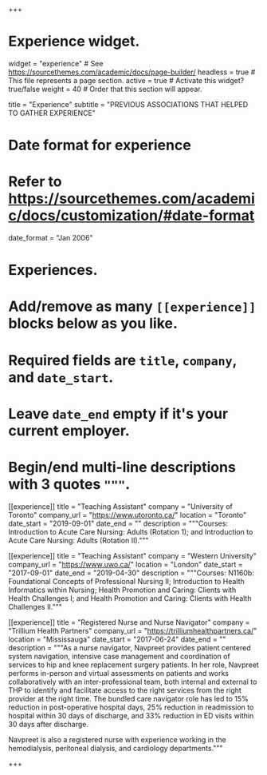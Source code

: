 +++
# Experience widget.
widget = "experience"  # See https://sourcethemes.com/academic/docs/page-builder/
headless = true  # This file represents a page section.
active = true  # Activate this widget? true/false
weight = 40  # Order that this section will appear.

title = "Experience"
subtitle = "PREVIOUS ASSOCIATIONS THAT HELPED TO GATHER EXPERIENCE"

# Date format for experience
#   Refer to https://sourcethemes.com/academic/docs/customization/#date-format
date_format = "Jan 2006"

# Experiences.
#   Add/remove as many `[[experience]]` blocks below as you like.
#   Required fields are `title`, `company`, and `date_start`.
#   Leave `date_end` empty if it's your current employer.
#   Begin/end multi-line descriptions with 3 quotes `"""`.
[[experience]]
  title = "Teaching Assistant"
  company = "University of Toronto"
  company_url = "https://www.utoronto.ca/"
  location = "Toronto"
  date_start = "2019-09-01"
  date_end = ""
  description = """Courses: Introduction to Acute Care Nursing: Adults (Rotation   1); and Introduction to Acute Care Nursing: Adults (Rotation II)."""
  
[[experience]]
  title = "Teaching Assistant"
  company = "Western University"
  company_url = "https://www.uwo.ca/"
  location = "London"
  date_start = "2017-09-01"
  date_end = "2019-04-30"
  description = """Courses: N1160b: Foundational Concepts of Professional   Nursing II; Introduction to Health Informatics within Nursing; Health Promotion and Caring: Clients with Health Challenges I; and Health Promotion and Caring: Clients with Health Challenges II."""

[[experience]]
  title = "Registered Nurse and Nurse Navigator"
  company = "Trillium Health Partners"
  company_url = "https://trilliumhealthpartners.ca/"
  location = "Mississauga"
  date_start = "2017-06-24"
  date_end = ""
  description = """As a nurse navigator, Navpreet provides patient centered system navigation, intensive case management and coordination of services to hip and knee replacement surgery patients. In her role, Navpreet	performs in-person and virtual assessments on patients and works collaboratively with an inter-professional team, both internal and external to THP to identify and facilitate access to the right services from the right provider at the right time.
The bundled care navigator role has led to 15% reduction in post-operative hospital days, 25% reduction in readmission to hospital within 30 days of discharge, and 33% reduction in ED visits within 30 days after discharge. 

Navpreet is also a registered nurse with experience working in the hemodialysis, peritoneal dialysis, and cardiology departments."""
  
+++
